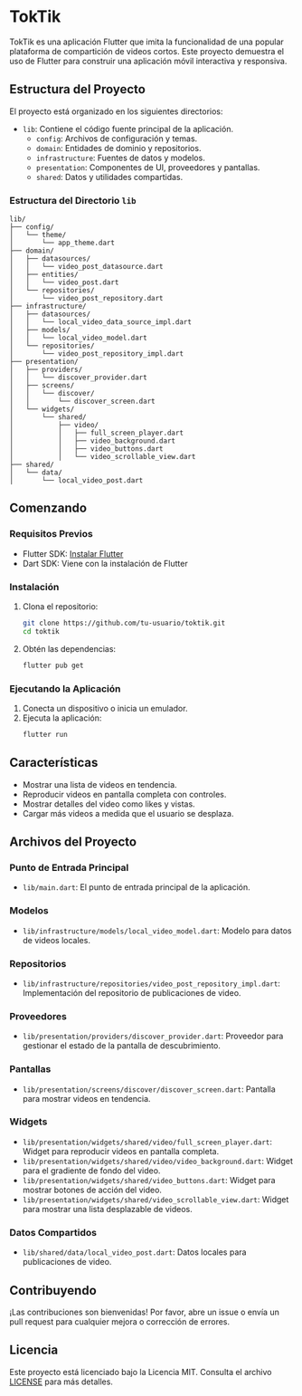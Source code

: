 # TokTik

TokTik es una aplicación Flutter que imita la funcionalidad de una popular plataforma de compartición de videos cortos. Este proyecto demuestra el uso de Flutter para construir una aplicación móvil interactiva y responsiva.

## Estructura del Proyecto

El proyecto está organizado en los siguientes directorios:

- `lib`: Contiene el código fuente principal de la aplicación.
  - `config`: Archivos de configuración y temas.
  - `domain`: Entidades de dominio y repositorios.
  - `infrastructure`: Fuentes de datos y modelos.
  - `presentation`: Componentes de UI, proveedores y pantallas.
  - `shared`: Datos y utilidades compartidas.

### Estructura del Directorio `lib`

```plaintext
lib/
├── config/
│   └── theme/
│       └── app_theme.dart
├── domain/
│   ├── datasources/
│   │   └── video_post_datasource.dart
│   ├── entities/
│   │   └── video_post.dart
│   └── repositories/
│       └── video_post_repository.dart
├── infrastructure/
│   ├── datasources/
│   │   └── local_video_data_source_impl.dart
│   ├── models/
│   │   └── local_video_model.dart
│   └── repositories/
│       └── video_post_repository_impl.dart
├── presentation/
│   ├── providers/
│   │   └── discover_provider.dart
│   ├── screens/
│   │   └── discover/
│   │       └── discover_screen.dart
│   └── widgets/
│       └── shared/
│           ├── video/
│           │   ├── full_screen_player.dart
│           │   ├── video_background.dart
│           │   ├── video_buttons.dart
│           │   └── video_scrollable_view.dart
├── shared/
│   └── data/
│       └── local_video_post.dart
```

## Comenzando

### Requisitos Previos

- Flutter SDK: [Instalar Flutter](https://flutter.dev/docs/get-started/install)
- Dart SDK: Viene con la instalación de Flutter

### Instalación

1. Clona el repositorio:
   ```sh
   git clone https://github.com/tu-usuario/toktik.git
   cd toktik
   ```

2. Obtén las dependencias:
   ```sh
   flutter pub get
   ```

### Ejecutando la Aplicación

1. Conecta un dispositivo o inicia un emulador.
2. Ejecuta la aplicación:
   ```sh
   flutter run
   ```

## Características

- Mostrar una lista de videos en tendencia.
- Reproducir videos en pantalla completa con controles.
- Mostrar detalles del video como likes y vistas.
- Cargar más videos a medida que el usuario se desplaza.

## Archivos del Proyecto

### Punto de Entrada Principal

- `lib/main.dart`: El punto de entrada principal de la aplicación.

### Modelos

- `lib/infrastructure/models/local_video_model.dart`: Modelo para datos de videos locales.

### Repositorios

- `lib/infrastructure/repositories/video_post_repository_impl.dart`: Implementación del repositorio de publicaciones de video.

### Proveedores

- `lib/presentation/providers/discover_provider.dart`: Proveedor para gestionar el estado de la pantalla de descubrimiento.

### Pantallas

- `lib/presentation/screens/discover/discover_screen.dart`: Pantalla para mostrar videos en tendencia.

### Widgets

- `lib/presentation/widgets/shared/video/full_screen_player.dart`: Widget para reproducir videos en pantalla completa.
- `lib/presentation/widgets/shared/video/video_background.dart`: Widget para el gradiente de fondo del video.
- `lib/presentation/widgets/shared/video_buttons.dart`: Widget para mostrar botones de acción del video.
- `lib/presentation/widgets/shared/video_scrollable_view.dart`: Widget para mostrar una lista desplazable de videos.

### Datos Compartidos

- `lib/shared/data/local_video_post.dart`: Datos locales para publicaciones de video.

## Contribuyendo

¡Las contribuciones son bienvenidas! Por favor, abre un issue o envía un pull request para cualquier mejora o corrección de errores.

## Licencia

Este proyecto está licenciado bajo la Licencia MIT. Consulta el archivo [LICENSE](LICENSE) para más detalles.

